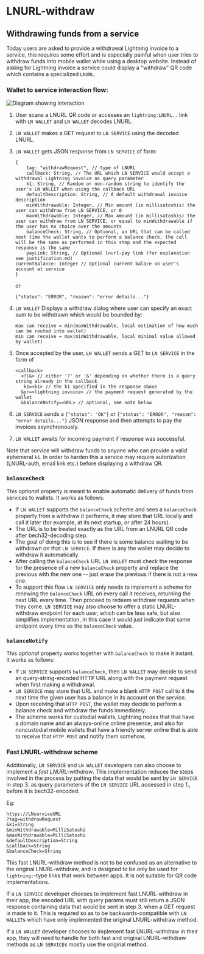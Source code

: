 # LNURL-withdraw

## Withdrawing funds from a service

Today users are asked to provide a withdrawal Lightning invoice to a service, this requires some effort and is especially painful when user tries to withdraw funds into mobile wallet while using a desktop website. Instead of asking for Lightning invoice a service could display a "withdraw" QR code which contains a specialized `LNURL`.

### Wallet to service interaction flow:
![Diagram showing interaction](media/diagrams/lnurl-withdraw-1.0.svg "Diagram showing interaction")

1. User scans a LNURL QR code or accesses an `lightning:LNURL..` link with `LN WALLET` and `LN WALLET` decodes LNURL.

2. `LN WALLET` makes a GET request to `LN SERVICE` using the decoded LNURL.

3. `LN WALLET` gets JSON response from `LN SERVICE` of form:
    ```
    {
        tag: "withdrawRequest", // type of LNURL
        callback: String, // The URL which LN SERVICE would accept a withdrawal Lightning invoice as query parameter
        k1: String, // Random or non-random string to identify the user's LN WALLET when using the callback URL
        defaultDescription: String, // A default withdrawal invoice description
        minWithdrawable: Integer, // Min amount (in millisatoshis) the user can withdraw from LN SERVICE, or 0
        maxWithdrawable: Integer, // Max amount (in millisatoshis) the user can withdraw from LN SERVICE, or equal to minWithdrawable if the user has no choice over the amounts
        balanceCheck: String, // Optional, an URL that can be called next time the wallet wants to perform a balance check, the call will be the same as performed in this step and the expected response is the same
        payLink: String, // Optional lnurl-pay link (for explanation see justification.md)
	currentBalance: Integer // Optional current balace on user's account at service
    }
    ```
    or

    ```
    {"status": "ERROR", "reason": "error details..."}
    ```

4. `LN WALLET` Displays a withdraw dialog where user can specify an exact sum to be withdrawn which would be bounded by:

	```
	max can receive = min(maxWithdrawable, local estimation of how much can be routed into wallet)
	min can receive = max(minWithdrawable, local minimal value allowed by wallet)
	```
5. Once accepted by the user, `LN WALLET` sends a GET to `LN SERVICE` in the form of

	```
	<callback>
      <?|&> // either '?' or '&' depending on whether there is a query string already in the callback
       k1=<k1> // the k1 specified in the response above
      &pr=<lightning invoice> // the payment request generated by the wallet
      &balanceNotify=<URL> // optional, see note below
	```
6. `LN SERVICE` sends a `{"status": "OK"}` or `{"status": "ERROR", "reason": "error details..."}` JSON response and then attempts to pay the invoices asynchronously.
7. `LN WALLET` awaits for incoming payment if response was successful.

Note that service will withdraw funds to anyone who can provide a valid ephemeral `k1`. In order to harden this a service may require autorization (LNURL-auth, email link etc.) before displaying a withdraw QR.

### `balanceCheck`

This _optional_ property is meant to enable automatic delivery of funds from services to wallets. It works as follows:

  * If `LN WALLET` supports the `balanceCheck` scheme and sees a `balanceCheck` property from a withdraw it performs, it may store that URL locally and call it later (for example, at its next startup, or after 24 hours).
  * The URL is to be treated exactly as the URL from an LNURL QR code after bech32-decoding step.
  * The goal of doing this is to see if there is some balance waiting to be withdrawn on that `LN SERVICE`. If there is any the wallet may decide to withdraw it automatically.
  * After calling the `balanceCheck` URL `LN WALLET` must check the response for the presence of a new `balanceCheck` property and replace the previous with the new one -- just erase the previous if there is not a new one.
  * To support this flow `LN SERVICE` only needs to implement a scheme for renewing the `balanceCheck` URL on every call it receives, returning the next URL every time. Then proceed to redeem withdraw requests when they come. `LN SERVICE` may also choose to offer a static LNURL-withdraw endpoint for each user, which can be less safe, but also simplifies implementation, in this case it would just indicate that same endpoint every time as the `balanceCheck` value.

### `balanceNotify`

This _optional_ property works together with `balanceCheck` to make it instant. It works as follows:

  * If `LN SERVICE` supports `balanceCheck`, then `LN WALLET` may decide to send an query-string-encoded HTTP URL along with the payment request when first making a withdrawal.
  * `LN SERVICE` may store that URL and make a blank `HTTP POST` call to it the next time the given user has a balance in its account on the service.
  * Upon receiving that `HTTP POST`, the wallet may decide to perform a balance check and withdraw the funds immediately.
  * The scheme works for custodial wallets, Lightning nodes that that have a domain name and an always-online online presence, and also for noncustodial mobile wallets that have a friendly server online that is able to receive that `HTTP POST` and notify them somehow.


### Fast LNURL-withdraw scheme

Additionally, `LN SERVICE` and `LN WALLET` developers can also choose to implement a _fast LNURL-withdraw_. This implementation reduces the steps involved in the process by putting the data that would be sent by `LN SERVICE` in step 3. as query parameters of the `LN SERVICE` URL accessed in step 1., before it is bech32-encoded.

Eg:

	https://LNserviceURL
	?tag=withdrawRequest
	&k1=String
	&minWithdrawable=MilliSatoshi
	&maxWithdrawable=MilliSatoshi
	&defaultDescription=String
	&callback=String
    &balanceCheck=String

This fast LNURL-withdraw method is not to be confused as an alternative to the original LNURL-withdraw, and is designed to be only be used for `lightning:`-type links that work between apps. It is not suitable for QR code implementations.

If a `LN SERVICE` developer chooses to implement fast LNURL-withdraw in their app, the encoded URL with query params must still return a JSON response containing data that would be sent in step 3. when a GET request is made to it. This is required so as to be backwards-compatible with `LN WALLET`s which have only implemented the original LNURL-withdraw method.

If a `LN WALLET` developer chooses to implement fast LNURL-withdraw in their app, they will need to handle for both fast and original LNURL-withdraw methods as `LN SERVICE`s mostly use the original method.
